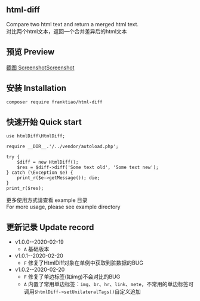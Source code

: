 ﻿## html-diffCompare two html text and return a merged html text.<br />对比两个html文本，返回一个合并差异后的html文本## 预览 Preview[截图 ScreenshotScreenshot](https://raw.githubusercontent.com/FrankTiao/html-diff/master/example/Preview.png)## 安装  Installation```composer require franktiao/html-diff```## 快速开始  Quick start```use htmlDiff\HtmlDiff;require __DIR__.'/../vendor/autoload.php';try {    $diff = new HtmlDiff();    $res = $diff->diff('Some text old', 'Some text new');} catch (\Exception $e) {    print_r($e->getMessage()); die;}print_r($res);```更多使用方式请查看 example 目录<br />For more usage, please see example directory## 更新记录 Update record- v1.0.0--2020-02-19     - `A` 基础版本- v1.0.1--2020-02-20     - `F` 修复了HtmlDiff对象在单例中获取到脏数据的BUG- v1.0.2--2020-02-20     - `F` 修复了单边标签(如img)不会对比的BUG    - `A` 内置了常用单边标签：`img`、`br`、`hr`、`link`、`mete`，不常用的单边标签可调用`$htmlDiff->setUnilateralTags()`自定义追加   